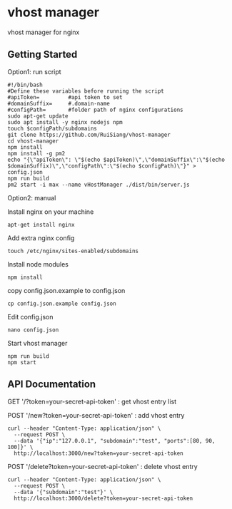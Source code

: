 # vhost manager
vhost manager for nginx

## Getting Started
Option1: run script
```
#!/bin/bash
#Define these variables before running the script
#apiToken=         #api token to set
#domainSuffix=     #.domain-name
#configPath=       #folder path of nginx configurations
sudo apt-get update
sudo apt install -y nginx nodejs npm
touch $configPath/subdomains
git clone https://github.com/RuiSiang/vhost-manager
cd vhost-manager
npm install
npm install -g pm2
echo "{\"apiToken\": \"$(echo $apiToken)\",\"domainSuffix\":\"$(echo $domainSuffix)\",\"configPath\":\"$(echo $configPath)\"}" > config.json
npm run build
pm2 start -i max --name vHostManager ./dist/bin/server.js
```

Option2: manual

Install nginx on your machine
```
apt-get install nginx
```
Add extra nginx config
```
touch /etc/nginx/sites-enabled/subdomains
```

Install node modules
```
npm install
```

copy config.json.example to config.json
```
cp config.json.example config.json
```

Edit config.json
```
nano config.json
```

Start vhost manager
```
npm run build
npm start
```

## API Documentation
GET '/?token=your-secret-api-token' : get vhost entry list

POST '/new?token=your-secret-api-token' : add vhost entry
```
curl --header "Content-Type: application/json" \
  --request POST \
  --data '{"ip":"127.0.0.1", "subdomain":"test", "ports":[80, 90, 100]}' \
  http://localhost:3000/new?token=your-secret-api-token
```

POST '/delete?token=your-secret-api-token' : delete vhost entry
```
curl --header "Content-Type: application/json" \
  --request POST \
  --data '{"subdomain":"test"}' \
  http://localhost:3000/delete?token=your-secret-api-token
```